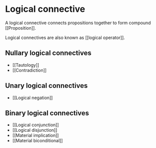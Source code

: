 # Logical connective

A logical connective connects propositions together to form compound [[Proposition]].

Logical connectives are also known as [[logical operator]].

## Nullary logical connectives

- [[Tautology]]
- [[Contradiction]]

## Unary logical connectives

- [[Logical negation]]

## Binary logical connectives

- [[Logical conjunction]]
- [[Logical disjunction]]
- [[Material implication]]
- [[Material biconditional]]
